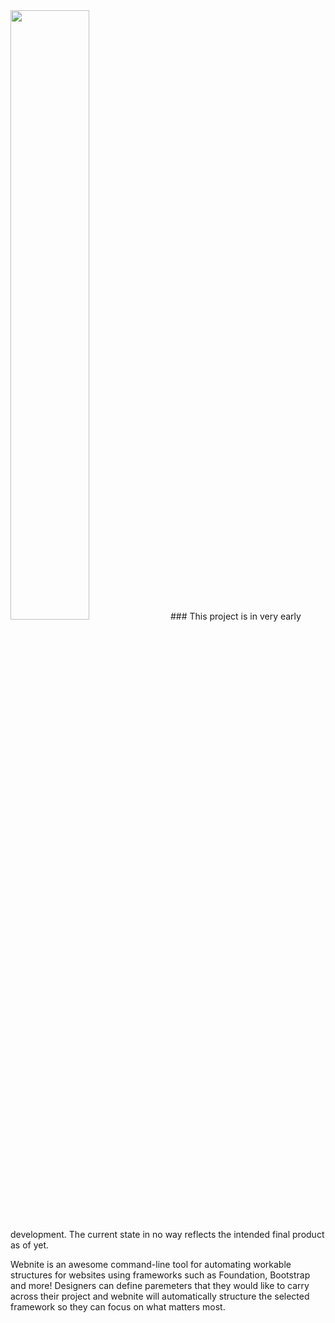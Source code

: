 <img src="https://raw.github.com/averyre/webnite/master/logo.png" width="50%" height="50%" />
### This project is in very early development. The current state in no way reflects the intended final product as of yet.

Webnite is an awesome command-line tool for automating workable structures for websites using frameworks such as Foundation, Bootstrap and more! Designers can define paremeters that they would like to carry across their project and webnite will automatically structure the selected framework so they can focus on what matters most.
